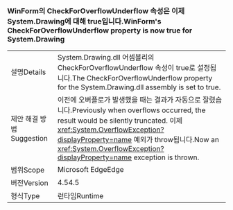 ### <a name="winforms-checkforoverflowunderflow-property-is-now-true-for-systemdrawing"></a><span data-ttu-id="f4dc5-101">WinForm의 CheckForOverflowUnderflow 속성은 이제 System.Drawing에 대해 true입니다.</span><span class="sxs-lookup"><span data-stu-id="f4dc5-101">WinForm's CheckForOverflowUnderflow property is now true for System.Drawing</span></span>

|   |   |
|---|---|
|<span data-ttu-id="f4dc5-102">설명</span><span class="sxs-lookup"><span data-stu-id="f4dc5-102">Details</span></span>|<span data-ttu-id="f4dc5-103">System.Drawing.dll 어셈블리의 CheckForOverflowUnderflow 속성이 true로 설정됩니다.</span><span class="sxs-lookup"><span data-stu-id="f4dc5-103">The CheckForOverflowUnderflow property for the System.Drawing.dll assembly is set to true.</span></span>|
|<span data-ttu-id="f4dc5-104">제안 해결 방법</span><span class="sxs-lookup"><span data-stu-id="f4dc5-104">Suggestion</span></span>|<span data-ttu-id="f4dc5-105">이전에 오버플로가 발생했을 때는 결과가 자동으로 잘렸습니다.</span><span class="sxs-lookup"><span data-stu-id="f4dc5-105">Previously when overflows occurred, the result would be silently truncated.</span></span> <span data-ttu-id="f4dc5-106">이제 <xref:System.OverflowException?displayProperty=name> 예외가 throw됩니다.</span><span class="sxs-lookup"><span data-stu-id="f4dc5-106">Now an <xref:System.OverflowException?displayProperty=name> exception is thrown.</span></span>|
|<span data-ttu-id="f4dc5-107">범위</span><span class="sxs-lookup"><span data-stu-id="f4dc5-107">Scope</span></span>|<span data-ttu-id="f4dc5-108">Microsoft Edge</span><span class="sxs-lookup"><span data-stu-id="f4dc5-108">Edge</span></span>|
|<span data-ttu-id="f4dc5-109">버전</span><span class="sxs-lookup"><span data-stu-id="f4dc5-109">Version</span></span>|<span data-ttu-id="f4dc5-110">4.5</span><span class="sxs-lookup"><span data-stu-id="f4dc5-110">4.5</span></span>|
|<span data-ttu-id="f4dc5-111">형식</span><span class="sxs-lookup"><span data-stu-id="f4dc5-111">Type</span></span>|<span data-ttu-id="f4dc5-112">런타임</span><span class="sxs-lookup"><span data-stu-id="f4dc5-112">Runtime</span></span>|

